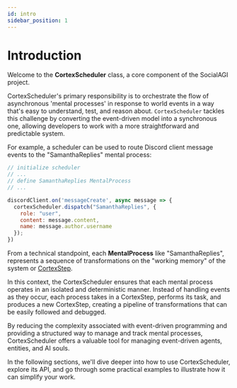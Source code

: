 ```yaml
---
id: intro
sidebar_position: 1
---
```


# Introduction

Welcome to the **CortexScheduler** class, a core component of the SocialAGI project. 

CortexScheduler's primary responsibility is to orchestrate the flow of asynchronous 'mental processes' in response to world events in a way that's easy to understand, test, and reason about. `CortexScheduler` tackles this challenge by converting the event-driven model into a synchronous one, allowing developers to work with a more straightforward and predictable system.

For example, a scheduler can be used to route Discord client message events to the "SamanthaReplies" mental process: 
```javascript
// initialize scheduler
// ...
// define SamanthaReplies MentalProcess
// ...

discordClient.on('messageCreate', async message => {
  cortexScheduler.dispatch("SamanthaReplies", {
    role: "user",
    content: message.content,
    name: message.author.username
  });
})
```

From a technical standpoint, each **MentalProcess** like "SamanthaReplies", represents a sequence of transformations on the "working memory" of the system or [CortexStep](/CortexStep/intro).

In this context, the CortexScheduler ensures that each mental process operates in an isolated and deterministic manner. Instead of handling events as they occur, each process takes in a CortexStep, performs its task, and produces a new CortexStep, creating a pipeline of transformations that can be easily followed and debugged. 

By reducing the complexity associated with event-driven programming and providing a structured way to manage and track mental processes, CortexScheduler offers a valuable tool for managing event-driven agents, entities, and AI souls.

In the following sections, we'll dive deeper into how to use CortexScheduler, explore its API, and go through some practical examples to illustrate how it can simplify your work.
